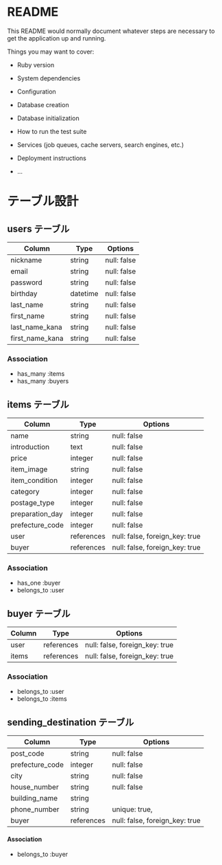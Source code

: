 # README

This README would normally document whatever steps are necessary to get the
application up and running.

Things you may want to cover:

* Ruby version

* System dependencies

* Configuration

* Database creation

* Database initialization

* How to run the test suite

* Services (job queues, cache servers, search engines, etc.)

* Deployment instructions

* ...

# テーブル設計

## users テーブル

| Column          | Type     | Options     |
| --------------- | -------- | ----------- |
| nickname        | string   | null: false |
| email           | string   | null: false |
| password        | string   | null: false |
| birthday        | datetime | null: false |
| last_name       | string   | null: false |
| first_name      | string   | null: false |
| last_name_kana  | string   | null: false |
| first_name_kana | string   | null: false |

### Association

- has_many :items
- has_many :buyers



## items テーブル

| Column          | Type       |  Options                       |
| --------------- | ---------- | ------------------------------ |
| name            | string     | null: false                    |
| introduction    | text       | null: false                    |
| price           | integer    | null: false                    |
| item_image      | string     | null: false                    |
| item_condition  | integer    | null: false                    |
| category        | integer    | null: false                    |
| postage_type    | integer    | null: false                    |
| preparation_day | integer    | null: false                    |
| prefecture_code | integer    | null: false                    |
| user            | references | null: false, foreign_key: true |
| buyer           | references | null: false, foreign_key: true |

### Association

- has_one :buyer
- belongs_to :user



## buyer テーブル

| Column           | Type       | Options                        |
| ---------------- | ---------- | ------------------------------ |
| user             | references | null: false, foreign_key: true |
| items            | references | null: false, foreign_key: true |

### Association

- belongs_to :user
- belongs_to :items



## sending_destination テーブル

| Column           | Type       | Options                        |
| ---------------- | ---------- | ------------------------------ |
| post_code        | string     | null: false                    |
| prefecture_code  | integer    | null: false                    |
| city             | string     | null: false                    |
| house_number     | string     | null: false                    |
| building_name    | string     |                                |
| phone_number     | string     | unique: true,                  |
| buyer            | references | null: false, foreign_key: true |

#### Association

- belongs_to :buyer
